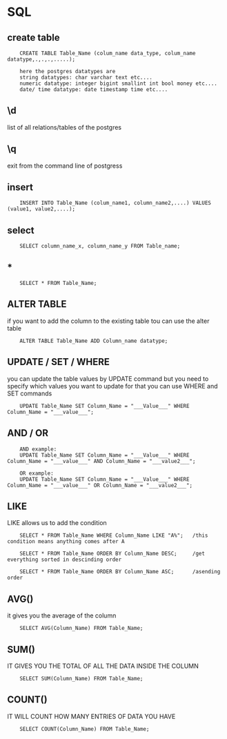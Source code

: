 # SQL 

## create table

        CREATE TABLE Table_Name (colum_name data_type, colum_name datatype,.,.,.,.....);

        here the postgres datatypes are 
        string datatypes: char varchar text etc....
        numeric datatype: integer bigint smallint int bool money etc....
        date/ time datatype: date timestamp time etc....

## \d 
list of all relations/tables of the postgres

## \q
exit from the command line of postgress

## insert

        INSERT INTO Table_Name (colum_name1, column_name2,....) VALUES (value1, value2,....);

## select 

        SELECT column_name_x, column_name_y FROM Table_name;

## *

        SELECT * FROM Table_Name;

## ALTER TABLE
if you want to add the column to the existing table tou can use the alter table

        ALTER TABLE Table_Name ADD Column_name datatype;

## UPDATE / SET / WHERE
you can update the table values by UPDATE command but you need to specify which values you want to update for that you can use WHERE and SET commands

        UPDATE Table_Name SET Column_Name = "___Value___" WHERE Column_Name = "___value___";

## AND / OR

        AND example:
        UPDATE Table_Name SET Column_Name = "___Value___" WHERE Column_Name = "___value___" AND Column_Name = "___value2___";

        OR example:
        UPDATE Table_Name SET Column_Name = "___Value___" WHERE Column_Name = "___value___" OR Column_Name = "___value2___";

## LIKE
LIKE allows us to add the condition

        SELECT * FROM Table_Name WHERE Column_Name LIKE "A%";   /this condition means anything comes after A

        SELECT * FROM Table_Name ORDER BY Column_Name DESC;     /get everything sorted in descinding order 

        SELECT * FROM Table_Name ORDER BY Column_Name ASC;      /asending order

## AVG()
it gives you the average of the column

        SELECT AVG(Column_Name) FROM Table_Name;

## SUM()
IT GIVES YOU THE TOTAL OF ALL THE DATA INSIDE THE COLUMN

        SELECT SUM(Column_Name) FROM Table_Name;

## COUNT()
IT WILL COUNT HOW MANY ENTRIES OF DATA YOU HAVE

        SELECT COUNT(Column_Name) FROM Table_Name;

